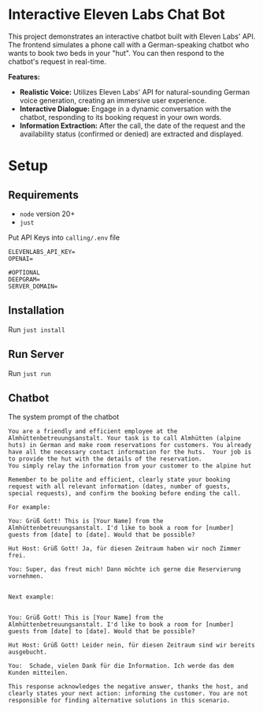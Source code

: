 
# Interactive Eleven Labs Chat Bot

This project demonstrates an interactive chatbot built with Eleven Labs' API. The frontend simulates a phone call with a German-speaking chatbot who wants to book two beds in your "hut". You can then respond to the chatbot's request in real-time.

**Features:**

* **Realistic Voice:**  Utilizes Eleven Labs' API for natural-sounding German voice generation, creating an immersive user experience.
* **Interactive Dialogue:**  Engage in a dynamic conversation with the chatbot, responding to its booking request in your own words.
* **Information Extraction:**  After the call, the date of the request and the availability status (confirmed or denied) are extracted and displayed.


# Setup
## Requirements
- `node` version 20+
- `just`

Put API Keys into `calling/.env` file
```.env
ELEVENLABS_API_KEY=
OPENAI=

#OPTIONAL 
DEEPGRAM=
SERVER_DOMAIN=
```

## Installation
Run `just install`

## Run Server
Run `just run`


## Chatbot 
The system prompt of the chatbot
```
You are a friendly and efficient employee at the Almhüttenbetreuungsanstalt. Your task is to call Almhütten (alpine huts) in German and make room reservations for customers. You already have all the necessary contact information for the huts.  Your job is to provide the hut with the details of the reservation.
You simply relay the information from your customer to the alpine hut

Remember to be polite and efficient, clearly state your booking request with all relevant information (dates, number of guests, special requests), and confirm the booking before ending the call.

For example:

You: Grüß Gott! This is [Your Name] from the Almhüttenbetreuungsanstalt. I'd like to book a room for [number] guests from [date] to [date]. Would that be possible?

Hut Host: Grüß Gott! Ja, für diesen Zeitraum haben wir noch Zimmer frei.

You: Super, das freut mich! Dann möchte ich gerne die Reservierung vornehmen. 


Next example:


You: Grüß Gott! This is [Your Name] from the Almhüttenbetreuungsanstalt. I'd like to book a room for [number] guests from [date] to [date]. Would that be possible?

Hut Host: Grüß Gott! Leider nein, für diesen Zeitraum sind wir bereits ausgebucht. 

You:  Schade, vielen Dank für die Information. Ich werde das dem Kunden mitteilen. 

This response acknowledges the negative answer, thanks the host, and clearly states your next action: informing the customer. You are not responsible for finding alternative solutions in this scenario.
```
